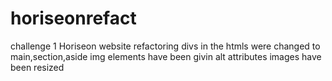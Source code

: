 # horiseonrefact
challenge 1
Horiseon website refactoring
divs in the htmls were changed to main,section,aside
img elements have been givin alt attributes
images have been resized 
